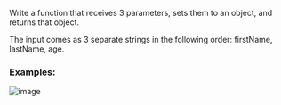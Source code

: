 Write a function that receives 3 parameters, sets them to an object, and returns that object.

The input comes as 3 separate strings in the following order: firstName, lastName, age.

### Examples:

![image](https://github.com/nsinorov/SoftUniMainPath/assets/45227327/c39cdb55-c703-4295-8d88-2a0a95ed4cb7)
